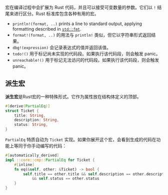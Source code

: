 宏在编译过程中会扩展为 Rust 代码，并且可以接受可变数量的参数。它们以 `!` 结尾来进行区分。Rust 标准库包含各种有用的宏。

- `println!(format, ..)` prints a line to standard output, applying formatting described in [`std::fmt`](https://doc.rust-lang.org/std/fmt/index.html).
- `format!(format, ..)` 的用法与 `println!` 类似，但它以字符串形式返回结果。
- `dbg!(expression)` 会记录表达式的值并返回该值。
- `todo!()` 用于标记尚未实现的代码段。如果执行该代码段，则会触发 panic。
- `unreachable!()` 用于标记无法访问的代码段。如果执行该代码段，则会触发 panic。

## 派生宏
**派生宏**是Rust宏的一种特殊形式。它作为属性放在结构体定义的顶部。

```rust
#[derive(PartialEq)]
struct Ticket {
    title: String,
    description: String,
    status: String,
}
```
`PartialEq` 特质自动为 `Ticket` 实现。如果你展开这个宏，会看到生成的代码在功能上等同于你手动编写的代码：
```rust
#[automatically_derived]
impl ::core::cmp::PartialEq for Ticket {
    #[inline]
    fn eq(&self, other: &Ticket) -> bool {
        self.title == other.title && self.description == other.description
            && self.status == other.status
    }
}
```